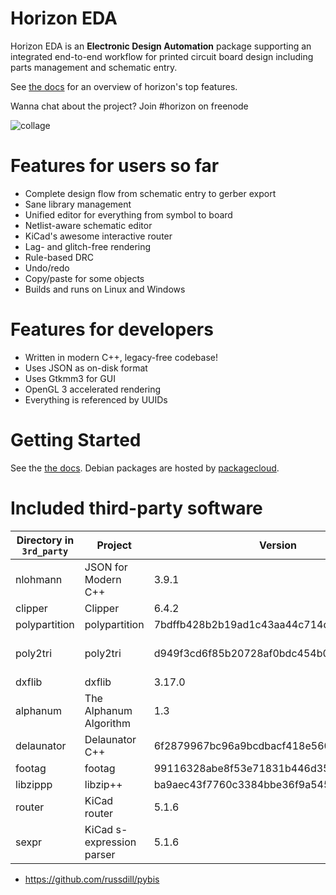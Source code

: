 # Horizon EDA

Horizon EDA is an **Electronic Design Automation** package supporting an integrated end-to-end workflow for printed circuit board design including parts management and schematic entry. 

See [the docs](https://docs.horizon-eda.org/en/latest/feature-overview.html) for an overview
of horizon's top features.

Wanna chat about the project? Join #horizon on freenode

![collage](https://horizon-eda.org/screenshots/collage.png)

# Features for users so far
- Complete design flow from schematic entry to gerber export
- Sane library management
- Unified editor for everything from symbol to board
- Netlist-aware schematic editor
- KiCad's awesome interactive router
- Lag- and glitch-free rendering
- Rule-based DRC
- Undo/redo
- Copy/paste for some objects
- Builds and runs on Linux and Windows

# Features for developers
- Written in modern C++, legacy-free codebase!
- Uses JSON as on-disk format
- Uses Gtkmm3 for GUI
- OpenGL 3 accelerated rendering
- Everything is referenced by UUIDs

# Getting Started
See the [the docs](https://docs.horizon-eda.org/en/latest/installation.html).
Debian packages are hosted by [packagecloud](https://packagecloud.io/).

# Included third-party software

| Directory in `3rd_party` | Project                   | Version                                  | URL                                                                     | License      |
|--------------------------|---------------------------|------------------------------------------|-------------------------------------------------------------------------|--------------|
| nlohmann                 | JSON for Modern C++       | 3.9.1                                    | https://github.com/nlohmann/json/                                       | MIT          |
| clipper                  | Clipper                   | 6.4.2                                    | http://www.angusj.com/delphi/clipper.php                                | Boost        |
| polypartition            | polypartition             | 7bdffb428b2b19ad1c43aa44c714dcc104177e84 | https://github.com/ivanfratric/polypartition/                           | MIT          |
| poly2tri                 | poly2tri                  | d949f3cd6f85b20728af0bdc454b090226068c73 | https://github.com/jhasse/poly2tri                                      | 3-Clause BSD |
| dxflib                   | dxflib                    | 3.17.0                                   | https://qcad.org/en/90-dxflib                                           | GPLv2        |
| alphanum                 | The Alphanum Algorithm    | 1.3                                      | http://www.davekoelle.com/alphanum.html                                 | MIT          |
| delaunator               | Delaunator C++            | 6f2879967bc96a9bcdbacf418e560e9f2e170ace | https://github.com/abellgithub/delaunator-cpp                           | MIT          |
| footag                   | footag                    | 99116328abe8f53e71831b446d35e93ee7128ef3 | https://github.com/endofexclusive/footag                                | GPLv3        |
| libzippp                 | libzip++                  | ba9aec43f7760c3384bbe36f9a5454912f61307a | https://github.com/leezu/libzippp                                       | ISC          |
| router                   | KiCad router              | 5.1.6                                    | https://gitlab.com/kicad/code/kicad/-/tree/5.1.6/pcbnew/router          | GPLv3        |
| sexpr                    | KiCad s-expression parser | 5.1.6                                    | https://gitlab.com/kicad/code/kicad/-/tree/5.1.6/utils/kicad2step/sexpr | GPLv3        |


- https://github.com/russdill/pybis
